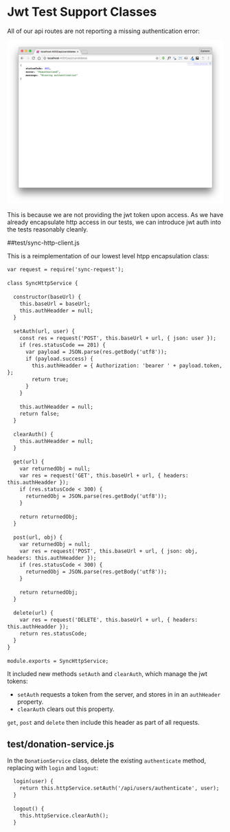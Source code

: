 # Jwt Test Support Classes

All of our api routes are not reporting a missing authentication error:

![](img/01.png)

This is because we are not providing the jwt token upon access. As we have already encapsulate http access in our tests, we can introduce jwt auth into the tests reasonably cleanly.

##test/sync-http-client.js

This is a reimplementation of our lowest level htpp encapsulation class:

~~~
var request = require('sync-request');

class SyncHttpService {

  constructor(baseUrl) {
    this.baseUrl = baseUrl;
    this.authHeadder = null;
  }

  setAuth(url, user) {
    const res = request('POST', this.baseUrl + url, { json: user });
    if (res.statusCode == 201) {
      var payload = JSON.parse(res.getBody('utf8'));
      if (payload.success) {
        this.authHeadder = { Authorization: 'bearer ' + payload.token, };
        return true;
      }
    }

    this.authHeadder = null;
    return false;
  }

  clearAuth() {
    this.authHeadder = null;
  }

  get(url) {
    var returnedObj = null;
    var res = request('GET', this.baseUrl + url, { headers: this.authHeadder });
    if (res.statusCode < 300) {
      returnedObj = JSON.parse(res.getBody('utf8'));
    }

    return returnedObj;
  }

  post(url, obj) {
    var returnedObj = null;
    var res = request('POST', this.baseUrl + url, { json: obj, headers: this.authHeadder });
    if (res.statusCode < 300) {
      returnedObj = JSON.parse(res.getBody('utf8'));
    }

    return returnedObj;
  }

  delete(url) {
    var res = request('DELETE', this.baseUrl + url, { headers: this.authHeadder });
    return res.statusCode;
  }
}

module.exports = SyncHttpService;

~~~

It included new methods `setAuth` and `clearAuth`, which manage the jwt tokens:

- `setAuth` requests a token from the server, and stores in in an `authHeader` property.
- `clearAuth` clears out this property.

`get`, `post` and `delete` then include this header as part of all requests.

## test/donation-service.js

In the `DonationService` class, delete the existing `authenticate` method, replacing with `login` and `logout`:

~~~
  login(user) {
    return this.httpService.setAuth('/api/users/authenticate', user);
  }

  logout() {
    this.httpService.clearAuth();
  }

~~~





